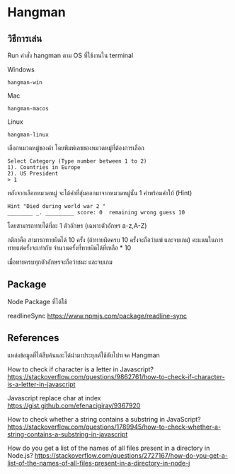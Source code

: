 # Hangman

## วิธีการเล่น

Run คำสั่ง hangman ตาม OS ที่ใช้งานใน terminal

Windows

```
hangman-win
```

Mac

```
hangman-macos
```

Linux

```
hangman-linux
```

เลือกหมวดหมู่ของคำ โดยพิมพ์เลขของหมวดหมู่ที่ต้องการเลือก

```
Select Category (Type number between 1 to 2)
1). Countries in Europe
2). US President
> 1
```

หลังจากเลือกหมวดหมู่ จะได้คำที่สุ่มออกมาจากหมวดหมู่นั้น 1 คำพร้อมคำใบ้ (Hint)

```
Hint "Died during world war 2 "
________ _. _________ score: 0  remaining wrong guess 10
```

โดยสามารถทายได้ที่ละ 1 ตัวอักษร (เฉพาะตัวอักษร a-z,A-Z)

กติกาคือ สามารถทายผิดได้ 10 ครั้ง (ถ้าทายผิดครบ 10 ครั้งจะถือว่าแพ้ และจบเกม) คะแนนในการทายแต่ครั้งจะเท่ากับ จำนวนครั้งที่ทายผิดได้ที่เหลือ \* 10

เมื่อทายครบทุกตัวอักษรจะถือว่าชนะ และจบเกม

## Package

Node Package ที่ได้ใช้

readlineSync
https://www.npmjs.com/package/readline-sync

## References

แหล่งข้อมูลที่ได้สืบค้นและได้นำมาประยุกต์ใช้กับโปรเจค Hangman

How to check if character is a letter in Javascript?
https://stackoverflow.com/questions/9862761/how-to-check-if-character-is-a-letter-in-javascript

Javascript replace char at index
https://gist.github.com/efenacigiray/9367920

How to check whether a string contains a substring in JavaScript?
https://stackoverflow.com/questions/1789945/how-to-check-whether-a-string-contains-a-substring-in-javascript

How do you get a list of the names of all files present in a directory in Node.js?
https://stackoverflow.com/questions/2727167/how-do-you-get-a-list-of-the-names-of-all-files-present-in-a-directory-in-node-j
